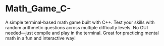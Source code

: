 # Math_Game_C-
A simple terminal-based math game built with C++. Test your skills with random arithmetic questions across multiple difficulty levels. No GUI needed—just compile and play in the terminal. Great for practicing mental math in a fun and interactive way!
